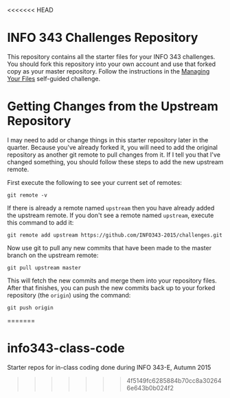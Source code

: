 <<<<<<< HEAD
# INFO 343 Challenges Repository

This repository contains all the starter files for your INFO 343 challenges. You should fork this repository into your own account and use that forked copy as your master repository. Follow the instructions in the [Managing Your Files](https://info343.ischool.uw.edu/2015/challenges/git) self-guided challenge.

# Getting Changes from the Upstream Repository

I may need to add or change things in this starter repository later in the quarter. Because you've already forked it, you will need to add the original repository as another git remote to pull changes from it. If I tell you that I've changed something, you should follow these steps to add the new upstream remote.

First execute the following to see your current set of remotes:

    git remote -v

If there is already a remote named `upstream` then you have already added the upstream remote. If you don't see a remote named `upstream`, execute this command to add it:

    git remote add upstream https://github.com/INFO343-2015/challenges.git

Now use git to pull any new commits that have been made to the master branch on the upstream remote:

    git pull upstream master

This will fetch the new commits and merge them into your repository files. After that finishes, you can push the new commits back up to your forked repository (the `origin`) using the command:

    git push origin

=======
# info343-class-code
Starter repos for in-class coding done during INFO 343-E, Autumn 2015
>>>>>>> 4f5149fc6285884b70cc8a302646e643b0b024f2
